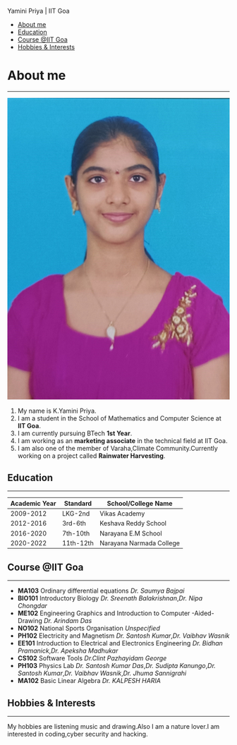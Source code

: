 
   Yamini Priya | IIT Goa
 
 * [About me](about)
 * [Education](#education)
 * [Course @IIT Goa](course)
 * [Hobbies & Interests](hobbies)
 
 # About me
 ----------

![Yamini_Priya](Yamini_Priya.jpeg "Yamini Priya")

 1. My name is K.Yamini Priya.
 2. I am a student in the School of Mathematics and Computer Science at **IIT Goa**.
 3. I am currently pursuing BTech __1st Year__.
 4. I am working as an **marketing associate** in the technical field at IIT Goa.
 5. I am also one of the member of Varaha,Climate Community.Currently working on a project called **Rainwater Harvesting**.

## Education
------------

| Academic Year | Standard | School/College Name    |
| ------------- | -------- | -------------------    |
| 2009-2012     | LKG-2nd  | Vikas Academy          | 
| 2012-2016     | 3rd-6th  | Keshava Reddy School   |  
| 2016-2020     | 7th-10th | Narayana E.M School    |
| 2020-2022     | 11th-12th|Narayana Narmada College|

## Course @IIT Goa
------------------

*  **MA103**   Ordinary differential equations  *Dr. Saumya Bajpai*       
*  **BIO101**  Introductory Biology  *Dr. Sreenath Balakrishnan*,*Dr. Nipa Chongdar*       
*  **ME102**   Engineering Graphics and Introduction to Computer -Aided-Drawing  *Dr. Arindam Das*          
*  **NO102**   National Sports Organisation  *Unspecified*         
*  **PH102**   Electricity and Magnetism   *Dr. Santosh Kumar*,*Dr. Vaibhav Wasnik*            
*  **EE101**   Introduction to Electrical and Electronics Engineering  *Dr. Bidhan Pramanick*,*Dr. Apeksha Madhukar*          
*  **CS102**   Software Tools  *Dr.Clint Pazhayidam George*          
*  **PH103**   Physics Lab  *Dr. Santosh Kumar Das*,*Dr. Sudipta Kanungo*,*Dr. Santosh Kumar*,*Dr. Vaibhav Wasnik*,*Dr. Jhuma Sannigrahi*          
*  **MA102**   Basic Linear Algebra  *Dr. KALPESH HARIA*

## Hobbies & Interests
----------------------

My hobbies are listening music and drawing.Also I am a nature lover.I am interested in coding,cyber security and hacking.
   
  
  

